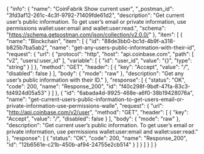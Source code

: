 {
  "info": {
    "name": "CoinFabrik Show current user",
    "_postman_id": "3fd3af12-261c-4c3f-9792-71409fde61d2",
    "description": "Get current user’s public information. To get user’s email or private information, use permissions wallet:user:email and wallet:user:read.",
    "schema": "https://schema.getpostman.com/json/collection/v2.0.0/"
  },
  "item": [
    {
      "name": "Blockchain",
      "item": [
        {
          "id": "88de3bb0-bc1d-4b9f-a318-b825b7ba5ab2",
          "name": "get-any-users-public-information-with-their-id",
          "request": {
            "url": {
              "protocol": "http",
              "host": "api.coinbase.com",
              "path": [
                "v2",
                "users/:user_id"
              ],
              "variable": [
                {
                  "id": "user_id",
                  "value": "{}",
                  "type": "string"
                }
              ]
            },
            "method": "GET",
            "header": [
              {
                "key": "Accept",
                "value": "*/*",
                "disabled": false
              }
            ],
            "body": {
              "mode": "raw"
            },
            "description": "Get any user’s public information with their ID."
          },
          "response": [
            {
              "status": "OK",
              "code": 200,
              "name": "Response_200",
              "id": "f40c298f-9bdf-47fa-83c3-fd4924d05a53"
            }
          ]
        },
        {
          "id": "6abada4d-9925-468e-a6f0-38b19428076a",
          "name": "get-current-users-public-information-to-get-users-email-or-private-information-use-permissions-walle",
          "request": {
            "url": "http://api.coinbase.com/v2/user",
            "method": "GET",
            "header": [
              {
                "key": "Accept",
                "value": "*/*",
                "disabled": false
              }
            ],
            "body": {
              "mode": "raw"
            },
            "description": "Get current user’s public information. To get user’s email or private information, use permissions wallet:user:email and wallet:user:read."
          },
          "response": [
            {
              "status": "OK",
              "code": 200,
              "name": "Response_200",
              "id": "12b6561e-c21b-450b-af94-24755e2cb514"
            }
          ]
        }
      ]
    }
  ]
}